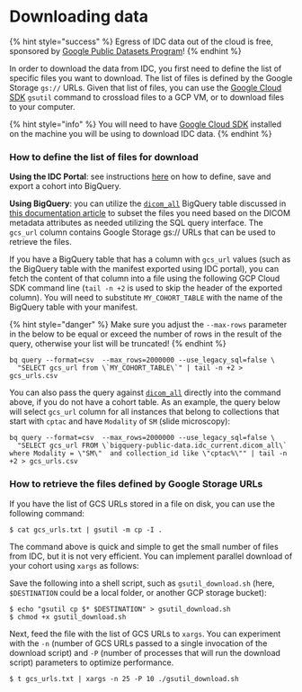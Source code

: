 # Downloading data

{% hint style="success" %}
Egress of IDC data out of the cloud is free, sponsored by [Google Public Datasets Program](https://console.cloud.google.com/marketplace/product/gcp-public-data-idc/nci-idc-data)!&#x20;
{% endhint %}

In order to download the data from IDC, you first need to define the list of specific files you want to download. The list of files is defined by the Google Storage `gs://` URLs. Given that list of files, you can use the [Google Cloud SDK](https://cloud.google.com/sdk/docs/install) `gsutil` command to crossload files to a GCP VM, or to download files to your computer.&#x20;

{% hint style="info" %}
You will need to have [Google Cloud SDK](https://cloud.google.com/sdk/docs/install) installed on the machine you will be using to download IDC data.
{% endhint %}

### How to define the list of files for download&#x20;

**Using the IDC Portal**: see instructions [here](https://learn.canceridc.dev/portal/data-exploration-and-cohorts/understanding-cohorts) on how to define, save and export a cohort into BigQuery.&#x20;

**Using BigQuery**: you can utilize the [`dicom_all`](https://console.cloud.google.com/bigquery?p=bigquery-public-data\&d=idc\_current\&t=dicom\_all\&page=table) BigQuery table discussed in [this documentation article](https://learn.canceridc.dev/data/organization-of-data/files-and-metadata#bigquery-tables) to subset the files you need based on the DICOM metadata attributes as needed utilizing the SQL query interface. The `gcs_url` column contains Google Storage gs:// URLs that can be used to retrieve the files.

If you have a BigQuery table that has a column with `gcs_url` values (such as the BigQuery table with the manifest exported using IDC portal), you can fetch the content of that column into a file using the following GCP Cloud SDK command line (`tail -n +2` is used to skip the header of the exported column). You will need to substitute `MY_COHORT_TABLE` with the name of the BigQuery table with your manifest.

{% hint style="danger" %}
Make sure you adjust the `--max-rows` parameter in the below to be equal or exceed the number of rows in the result of the query, otherwise your list will be truncated!
{% endhint %}

```shell-session
bq query --format=csv  --max_rows=2000000 --use_legacy_sql=false \
  "SELECT gcs_url from \`MY_COHORT_TABLE\`" | tail -n +2 > gcs_urls.csv
```

You can also pass the query against [`dicom_all`](https://console.cloud.google.com/bigquery?p=bigquery-public-data\&d=idc\_current\&t=dicom\_all\&page=table) directly into the command above, if you do not have a cohort table. As an example, the query below will select `gcs_url` column for all instances that belong to collections that start with `cptac` and have `Modality` of `SM` (slide microscopy):

```shell-session
bq query --format=csv  --max_rows=2000000 --use_legacy_sql=false \
  "SELECT gcs_url FROM \`bigquery-public-data.idc_current.dicom_all\` where Modality = \"SM\"  and collection_id like \"cptac%\"" | tail -n +2 > gcs_urls.csv
```

### How to retrieve the files defined by Google Storage URLs

If you have the list of GCS URLs stored in a file on disk, you can use the following command:

```shell-session
$ cat gcs_urls.txt | gsutil -m cp -I .
```

The command above is quick and simple to get the small number of files from IDC, but it is not very efficient. You can implement parallel download of your cohort using `xargs` as follows:

Save the following into a shell script, such as `gsutil_download.sh` (here, `$DESTINATION` could be a local folder, or another GCP storage bucket):

```shell-session
$ echo "gsutil cp $* $DESTINATION" > gsutil_download.sh
$ chmod +x gsutil_download.sh
```

Next, feed the file with the list of GCS URLs to `xargs`. You can experiment with the `-n` (number of GCS URLs passed to a single invocation of the download script) and `-P` (number of processes that will run the download script) parameters to optimize performance.

```shell-session
$ t gcs_urls.txt | xargs -n 25 -P 10 ./gsutil_download.sh
```



